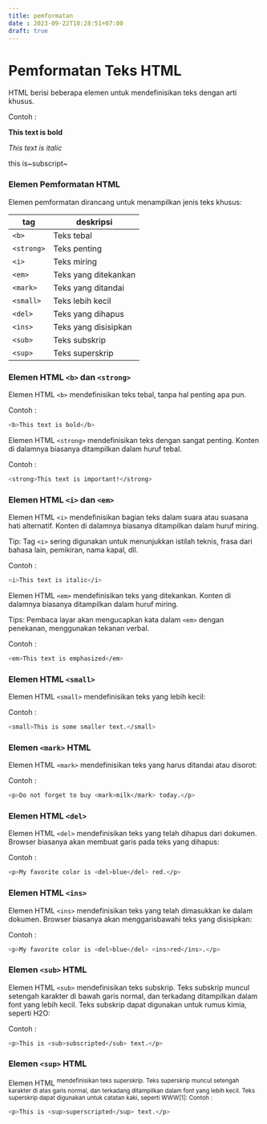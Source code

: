```yaml
---
title: pemformatan
date : 2023-09-22T10:28:51+07:00
draft: true
---
```


# Pemformatan Teks HTML

HTML berisi beberapa elemen untuk mendefinisikan teks dengan arti khusus.

Contoh : 

**This text is bold**

*This text is italic*

this is~subscript~
    

### Elemen Pemformatan HTML

Elemen pemformatan dirancang untuk menampilkan jenis teks khusus:

| tag | deskripsi |
| ----------- | ----------- |
| `<b>` | Teks tebal |
| `<strong>` | Teks penting |
| `<i>` | Teks miring |
| `<em>` | Teks yang ditekankan |
| `<mark>` | Teks yang ditandai |
| `<small>` | Teks lebih kecil |
| `<del>` | Teks yang dihapus |
| `<ins>` | Teks yang disisipkan |
| `<sub>` | Teks subskrip |
| `<sup>` | Teks superskrip |



### Elemen HTML `<b>` dan `<strong>`

Elemen HTML `<b>` mendefinisikan teks tebal, tanpa hal penting apa pun.

Contoh : 
```sh 
<b>This text is bold</b>
```


Elemen HTML `<strong>` mendefinisikan teks dengan sangat penting. Konten di dalamnya biasanya ditampilkan dalam huruf tebal.

Contoh : 

```sh 
<strong>This text is important!</strong>
```

### Elemen HTML `<i>` dan `<em>`

Elemen HTML `<i>` mendefinisikan bagian teks dalam suara atau suasana hati alternatif. Konten di dalamnya biasanya ditampilkan dalam huruf miring.

Tip: Tag `<i>` sering digunakan untuk menunjukkan istilah teknis, frasa dari bahasa lain, pemikiran, nama kapal, dll.

Contoh : 
```sh 
<i>This text is italic</i>
```



Elemen HTML `<em>` mendefinisikan teks yang ditekankan. Konten di dalamnya biasanya ditampilkan dalam huruf miring.

Tips: Pembaca layar akan mengucapkan kata dalam `<em>` dengan penekanan, menggunakan tekanan verbal.

Contoh : 
```sh 
<em>This text is emphasized</em>
```


### Elemen HTML `<small>`

Elemen HTML `<small>` mendefinisikan teks yang lebih kecil:

Contoh : 
```sh 
<small>This is some smaller text.</small>
```


### Elemen `<mark>` HTML

Elemen HTML `<mark>` mendefinisikan teks yang harus ditandai atau disorot:

Contoh : 
```sh 
<p>Do not forget to buy <mark>milk</mark> today.</p>
```


### Elemen HTML `<del>`

Elemen HTML `<del>` mendefinisikan teks yang telah dihapus dari dokumen. Browser biasanya akan membuat garis pada teks yang dihapus:

Contoh : 
```sh 
<p>My favorite color is <del>blue</del> red.</p>
```


### Elemen HTML `<ins>`

Elemen HTML `<ins>` mendefinisikan teks yang telah dimasukkan ke dalam dokumen. Browser biasanya akan menggarisbawahi teks yang disisipkan:

Contoh : 
```sh 
<p>My favorite color is <del>blue</del> <ins>red</ins>.</p>
```

### Elemen `<sub>` HTML

Elemen HTML `<sub>` mendefinisikan teks subskrip. Teks subskrip muncul setengah karakter di bawah garis normal, dan terkadang ditampilkan dalam font yang lebih kecil. Teks subskrip dapat digunakan untuk rumus kimia, seperti H2O:

Contoh : 
```sh 
<p>This is <sub>subscripted</sub> text.</p>
```


### Elemen `<sup>` HTML

Elemen HTML <sup> mendefinisikan teks superskrip. Teks superskrip muncul setengah karakter di atas garis normal, dan terkadang ditampilkan dalam font yang lebih kecil. Teks superskrip dapat digunakan untuk catatan kaki, seperti WWW[1]:
Contoh : 
```sh 
<p>This is <sup>superscripted</sup> text.</p>
```


